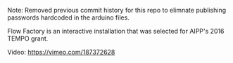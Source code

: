 Note: Removed previous commit history for this repo to elimnate publishing passwords hardcoded in the arduino files.


Flow Factory is an interactive installation that was selected for AIPP's 2016 TEMPO grant.

Video: https://vimeo.com/187372628

